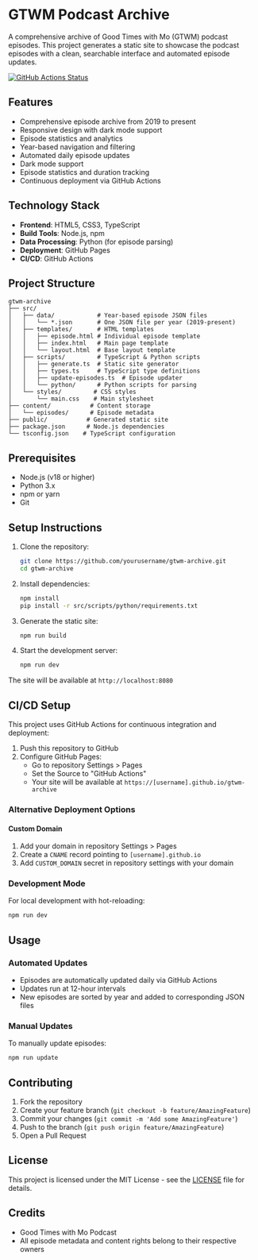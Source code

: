 # GTWM Podcast Archive

A comprehensive archive of Good Times with Mo (GTWM) podcast episodes. This project generates a static site to showcase the podcast episodes with a clean, searchable interface and automated episode updates.

[![GitHub Actions Status](https://github.com/kutsaratinidor/gtwm-archive/workflows/CI/CD%20and%20Episode%20Updates/badge.svg)](https://github.com/kutsaratinidor/gtwm-archive/actions)

## Features

- Comprehensive episode archive from 2019 to present
- Responsive design with dark mode support
- Episode statistics and analytics
- Year-based navigation and filtering
- Automated daily episode updates
- Dark mode support
- Episode statistics and duration tracking
- Continuous deployment via GitHub Actions

## Technology Stack

- **Frontend**: HTML5, CSS3, TypeScript
- **Build Tools**: Node.js, npm
- **Data Processing**: Python (for episode parsing)
- **Deployment**: GitHub Pages
- **CI/CD**: GitHub Actions

## Project Structure

```
gtwm-archive
├── src/
│   ├── data/            # Year-based episode JSON files
│   │   └── *.json       # One JSON file per year (2019-present)
│   ├── templates/       # HTML templates
│   │   ├── episode.html # Individual episode template
│   │   ├── index.html   # Main page template
│   │   └── layout.html  # Base layout template
│   ├── scripts/         # TypeScript & Python scripts
│   │   ├── generate.ts  # Static site generator
│   │   ├── types.ts     # TypeScript type definitions
│   │   ├── update-episodes.ts  # Episode updater
│   │   └── python/      # Python scripts for parsing
│   └── styles/         # CSS styles
│       └── main.css    # Main stylesheet
├── content/           # Content storage
│   └── episodes/      # Episode metadata
├── public/           # Generated static site
├── package.json      # Node.js dependencies
└── tsconfig.json    # TypeScript configuration
```

## Prerequisites

- Node.js (v18 or higher)
- Python 3.x
- npm or yarn
- Git

## Setup Instructions

1. Clone the repository:
   ```bash
   git clone https://github.com/yourusername/gtwm-archive.git
   cd gtwm-archive
   ```

2. Install dependencies:
   ```bash
   npm install
   pip install -r src/scripts/python/requirements.txt
   ```

3. Generate the static site:
   ```bash
   npm run build
   ```

4. Start the development server:
   ```bash
   npm run dev
   ```

The site will be available at `http://localhost:8080`

## CI/CD Setup

This project uses GitHub Actions for continuous integration and deployment:

1. Push this repository to GitHub
2. Configure GitHub Pages:
   - Go to repository Settings > Pages
   - Set the Source to "GitHub Actions"
   - Your site will be available at `https://[username].github.io/gtwm-archive`

### Alternative Deployment Options

#### Custom Domain
1. Add your domain in repository Settings > Pages
2. Create a `CNAME` record pointing to `[username].github.io`
3. Add `CUSTOM_DOMAIN` secret in repository settings with your domain

### Development Mode
For local development with hot-reloading:
```bash
npm run dev
```

## Usage

### Automated Updates
- Episodes are automatically updated daily via GitHub Actions
- Updates run at 12-hour intervals
- New episodes are sorted by year and added to corresponding JSON files

### Manual Updates
To manually update episodes:
```bash
npm run update
```

## Contributing

1. Fork the repository
2. Create your feature branch (`git checkout -b feature/AmazingFeature`)
3. Commit your changes (`git commit -m 'Add some AmazingFeature'`)
4. Push to the branch (`git push origin feature/AmazingFeature`)
5. Open a Pull Request

## License

This project is licensed under the MIT License - see the [LICENSE](LICENSE) file for details.

## Credits

- Good Times with Mo Podcast
- All episode metadata and content rights belong to their respective owners